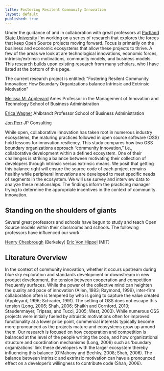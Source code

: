 ```yaml
---
title: Fostering Resilent Community Innovation
layout: default
published: true
---
```

Under the guidance of and in collaboration with great professors at [Portland State University](http://pdx.edu/ "Portland State University") I'm working on a series of research that explores the forces that keep Open Source projects moving forward. Focus is primarily on the business and economic ecosystems that allow these projects to thrive. A few of the areas we look at are technological innovations, economic forces, intrinsic/extrinsic motivations, community models, and business models. This research builds upon existing research from many scholars, who I have listed at the bottom of this page. 

The current research project is entitled: "Fostering Resilent Community Innovation: How Boundary Organizations balance Intrinsic and Extrinsic Motivation" 
 

[Melissa M. Appleyard](http://www.pdx.edu/sba/melissa-appleyard "Melissa Appleyard")
Ames Professor in the Management of Innovation and Technology
School of Business Administration

[Erica Wagner](http://www.pdx.edu/sba/erica-wagner "Erica Wagner")
Ahlbrandt Professor
School of Business Administration

[Jon Perr](http://http://www.perrspectives.com "Jon Perr")
JP Consulting

While open, collaborative innovation has taken root in numerous industry ecosystems, the maturing practices
followed in open source software (OSS) hold lessons for innovation resiliency. This study compares how two
OSS boundary organizations approach “community innovation,” i.e., collaborative development within a
defined ecosystem. One of their challenges is striking a balance between motivating their collection of
developers through intrinsic versus extrinsic means. We posit that getting this balance right will ensure the
source code of each project remains healthy while peripheral innovations are developed to meet specific needs
of segments in the ecosystem. We will use survey and interview data to analyze these relationships. The
findings inform the practicing manager trying to determine the appropriate incentives in the context of
community innovation.


## Standing on the shoulders of giants
Several great professors and schools have begun to study and teach Open Source models within their classrooms and schools. The following professors have influenced our work 

[Henry Chesbrough](http://facultybio.haas.berkeley.edu/faculty-list/chesbrough-henry) (Berkeley)
[Eric Von Hippel](http://web.mit.edu/evhippel/www/) (MIT)

## Literature Overview

In the context of community innovation, whether it occurs upstream during blue sky exploration and standards
development or downstream in new product development, the tension between cooperation and competition
frequently surfaces. While the power of the collective mind can heighten the quality and pace of innovation
(Allen, 1983; Raymond, 1999), inter-firm collaboration often is tempered by who is going to capture the value
created (Appleyard, 1996; Schrader, 1991).
The setting of OSS does not escape this tension (Long, 2006; Shah, 2006; Shaikh and Cornford, 2010;
Staudenmayer, Tripsas, and Tucci, 2005; West, 2003). While numerous OSS projects were initially fueled by
altruistic motivations often for improved functionality at a lower price point, commercial interests typically
become more pronounced as the projects mature and ecosystems grow up around them. Our research is
focused on how cooperation and competition is balanced at the level of the people writing the code, and how
organizational structure and coordination mechanisms (Long, 2006) such as ‘boundary organizations’ link
these developers with the larger ecosystem thereby influencing this balance (O’Mahony and Bechky, 2008;
Shah, 2006). The balance between intrinsic and extrinsic motivation can have a pronounced effect on a
developer’s willingness to contribute code (Shah, 2006).

